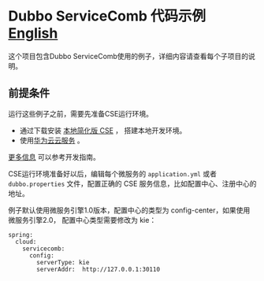 # Dubbo ServiceComb 代码示例 [English](README.md) 

这个项目包含Dubbo ServiceComb使用的例子，详细内容请查看每个子项目的说明。


## 前提条件

运行这些例子之前，需要先准备CSE运行环境。

* 通过下载安装 [本地简化版 CSE](https://support.huaweicloud.com/devg-servicestage/ss-devg-0034.html) ， 搭建本地开发环境。
* 使用[华为云云服务](https://support.huaweicloud.com/devg-servicestage/ss-devg-0002.html) 。

[更多信息](https://support.huaweicloud.com/devg-servicestage/ss-devg-0006.html) 可以参考开发指南。

CSE运行环境准备好以后，编辑每个微服务的 `application.yml` 或者 `dubbo.properties` 文件，配置正确的 CSE  服务信息，比如配置中心、注册中心的地址。

例子默认使用微服务引擎1.0版本，配置中心的类型为 config-center，如果使用微服务引擎2.0， 配置中心类型需要修改为 kie：

```
spring:
  cloud:
    servicecomb:
      config:
        serverType: kie
        serverAddr:  http://127.0.0.1:30110
```

